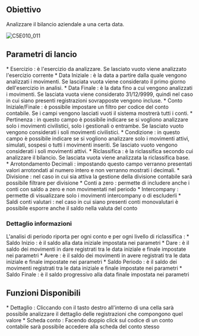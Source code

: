 ## Obiettivo
Analizzare il bilancio aziendale a una certa data.

![C5E010_011](http://localhost:3000/immagini/MBDOC_SCH-C5E010BPER/C5E010_011.png)
## Parametri di lancio
 \* Esercizio :  è l'esercizio da analizzare. Se lasciato vuoto viene analizzato l'esercizio corrente
 \* Data Iniziale :  è la data a partire dalla quale vengono analizzati i movimenti. Se lasciata vuota viene considerato il primo giorno dell'esercizio in analisi.
 \* Data Finale :   è la data fino a cui vengono analizzati i movimenti. Se lasciata vuota viene considerato 31/12/9999, quindi nel caso in cui siano presenti registrazioni sovrapposte vengono incluse.
 \* Conto Iniziale/Finale :  è possibile impostare un filtro per codice del conto contabile. Se i campi vengono lasciati vuoti il sistema mostrerà tutti i conti.
 \* Pertinenza :  in questo campo è possibile indicare se si vogliono analizzare solo i movimenti civilistici, solo i gestionali o entrambe. Se lasciato vuoto vengono considerati i soli movimenti civilistici.
 \* Condizione :  in questo campo è possibile indicare se si vogliono analizzare solo i movimenti attivi, simulati, sospesi o tutti i movimenti inseriti. Se lasciato vuoto vengono considerati i soli movimenti attivi.
 \* Riclassifica :  è la riclassifica secondo cui analizzare il bilancio. Se lasciata vuota viene analizzata la riclassifica base.
 \* Arrotondamento Decimali :  impostando questo campo verranno presentati valori arrotondati al numero intero e non verranno mostrati i decimali.
 \* Divisione :  nel caso in cui sia attiva la gestione della divisione contabile sarà possibile filtrare per divisione
 \* Conti a zero :  permette di includere anche i conti con saldo a zero e non movimentati nel periodo
 \* Intercompany :  permette di visualizzare solo i movimenti intercompany o di escluderli
 \* Saldi conti valutari :  nel caso in cui siano presenti conti monovalutari è possibile esporre anche il saldo nella valuta del conto


### Dettaglio informazioni
L'analisi di periodo riporta per ogni conto e per ogni livello di riclassifica : 
 \* Saldo Inizio :  è il saldo alla data iniziale impostata nei parametri
 \* Dare :  è il saldo dei movimenti in dare registrati tra le data iniziale e finale impostate nei parametri
 \* Avere :  è il saldo dei movimenti in avere registrati tra le data iniziale e finale impostate nei parametri
 \* Saldo Periodo :  è il saldo dei movimenti registrati tra le data iniziale e finale impostate nei parametri
 \* Saldo Finale :  è il saldo progressivo alla data finale impostata nei parametri

## Funzioni Disponibili
 \* Dettaglio :  Cliccando con il tasto destro all'interno di una cella sarà possibile analizzare il dettaglio delle registrazioni che compongono quel valore
 \* Scheda conto :  Facendo doppio click sul codice di un conto contabile sarà possibile accedere alla scheda del conto stesso

